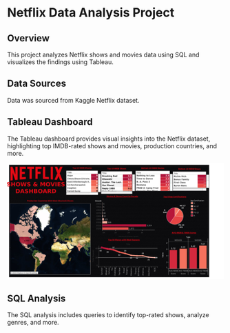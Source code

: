# Netflix Data Analysis Project

## Overview

This project analyzes Netflix shows and movies data using SQL and visualizes the findings using Tableau.

## Data Sources

Data was sourced from Kaggle Netflix dataset.

## Tableau Dashboard

The Tableau dashboard provides visual insights into the Netflix dataset, highlighting top IMDB-rated shows and movies, production countries, and more.

![Netflix Dashboard](https://github.com/MohammedNasar07/Netflix-Data-Analysis/blob/main/Netflix%20Dashboard%20(Tableau).png?raw=true)


## SQL Analysis

The SQL analysis includes queries to identify top-rated shows, analyze genres, and more.


